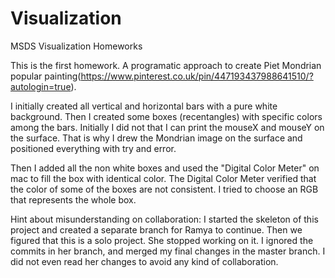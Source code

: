 # Visualization
MSDS Visualization Homeworks

This is the first homework. A programatic approach to create Piet Mondrian popular painting(https://www.pinterest.co.uk/pin/447193437988641510/?autologin=true).

I initially created all vertical and horizontal bars with a pure white background.
Then I created some boxes (recentangles) with specific colors among the bars.
Initially I did not that I can print the mouseX and mouseY on the surface. That is why
I drew the Mondrian image on the surface and positioned everything with try and error.

Then I added all the non white boxes and used the "Digital Color Meter" on mac to fill the box with identical color.
The Digital Color Meter verified that the color of some of the boxes are not consistent. I tried to choose an RGB that
represents the whole box. 

Hint about misunderstanding on collaboration:
I started the skeleton of this project and created a separate branch for Ramya to continue. Then we figured that this is a solo project. She stopped working on it. I ignored the commits in her branch, and merged my final changes in the master branch. I did not even read her changes to avoid any kind of collaboration. 

